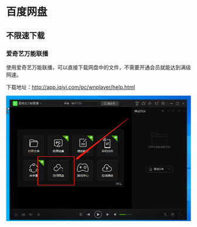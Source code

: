 # 百度网盘

## 不限速下载

### 爱奇艺万能联播

使用爱奇艺万能联播，可以直接下载网盘中的文件，不需要开通会员就能达到满级网速。

下载地址：http://app.iqiyi.com/pc/wnplayer/help.html

![爱奇艺万能联播访问百度网盘入口](assets/images/爱奇艺万能联播访问百度网盘入口.png)
